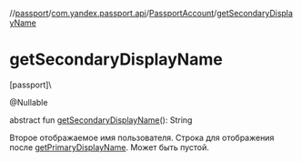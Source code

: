 //[passport](../../../index.md)/[com.yandex.passport.api](../index.md)/[PassportAccount](index.md)/[getSecondaryDisplayName](get-secondary-display-name.md)

# getSecondaryDisplayName

[passport]\

@Nullable

abstract fun [getSecondaryDisplayName](get-secondary-display-name.md)(): String

Второе отображаемое имя пользователя. Строка для отображения после [getPrimaryDisplayName](get-primary-display-name.md). Может быть пустой.
